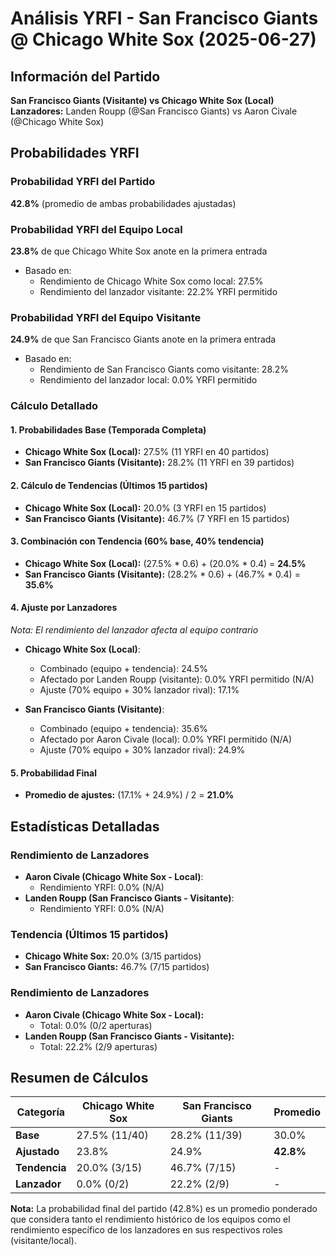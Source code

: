 # Análisis YRFI - San Francisco Giants @ Chicago White Sox (2025-06-27)

## Información del Partido
**San Francisco Giants (Visitante) vs Chicago White Sox (Local)**  
**Lanzadores:** Landen Roupp (@San Francisco Giants) vs Aaron Civale (@Chicago White Sox)

## Probabilidades YRFI

### Probabilidad YRFI del Partido
**42.8%** (promedio de ambas probabilidades ajustadas)

### Probabilidad YRFI del Equipo Local
**23.8%** de que Chicago White Sox anote en la primera entrada
- Basado en:
  - Rendimiento de Chicago White Sox como local: 27.5%
  - Rendimiento del lanzador visitante: 22.2% YRFI permitido

### Probabilidad YRFI del Equipo Visitante
**24.9%** de que San Francisco Giants anote en la primera entrada
- Basado en:
  - Rendimiento de San Francisco Giants como visitante: 28.2%
  - Rendimiento del lanzador local: 0.0% YRFI permitido

### Cálculo Detallado

#### 1. Probabilidades Base (Temporada Completa)
- **Chicago White Sox (Local):** 27.5% (11 YRFI en 40 partidos)
- **San Francisco Giants (Visitante):** 28.2% (11 YRFI en 39 partidos)

#### 2. Cálculo de Tendencias (Últimos 15 partidos)
- **Chicago White Sox (Local):** 20.0% (3 YRFI en 15 partidos)
- **San Francisco Giants (Visitante):** 46.7% (7 YRFI en 15 partidos)

#### 3. Combinación con Tendencia (60% base, 40% tendencia)
- **Chicago White Sox (Local):** (27.5% * 0.6) + (20.0% * 0.4) = **24.5%**
- **San Francisco Giants (Visitante):** (28.2% * 0.6) + (46.7% * 0.4) = **35.6%**

#### 4. Ajuste por Lanzadores
*Nota: El rendimiento del lanzador afecta al equipo contrario*

- **Chicago White Sox (Local)**:
  - Combinado (equipo + tendencia): 24.5%
  - Afectado por Landen Roupp (visitante): 0.0% YRFI permitido (N/A)
  - Ajuste (70% equipo + 30% lanzador rival): 17.1%

- **San Francisco Giants (Visitante)**:
  - Combinado (equipo + tendencia): 35.6%
  - Afectado por Aaron Civale (local): 0.0% YRFI permitido (N/A)
  - Ajuste (70% equipo + 30% lanzador rival): 24.9%

#### 5. Probabilidad Final
- **Promedio de ajustes:** (17.1% + 24.9%) / 2 = **21.0%**

## Estadísticas Detalladas


### Rendimiento de Lanzadores
- **Aaron Civale (Chicago White Sox - Local)**:
  - Rendimiento YRFI: 0.0% (N/A)
- **Landen Roupp (San Francisco Giants - Visitante)**:
  - Rendimiento YRFI: 0.0% (N/A)
### Tendencia (Últimos 15 partidos)
- **Chicago White Sox:** 20.0% (3/15 partidos)
- **San Francisco Giants:** 46.7% (7/15 partidos)

### Rendimiento de Lanzadores
- **Aaron Civale (Chicago White Sox - Local):**
  - Total: 0.0% (0/2 aperturas)
- **Landen Roupp (San Francisco Giants - Visitante):**
  - Total: 22.2% (2/9 aperturas)

## Resumen de Cálculos
| Categoría | Chicago White Sox    | San Francisco Giants | Promedio |
|-----------|----------------------|----------------------|----------|
| **Base** | 27.5% (11/40) | 28.2% (11/39) | 30.0% |
| **Ajustado** | 23.8% | 24.9% | **42.8%** |
| **Tendencia** | 20.0% (3/15) | 46.7% (7/15) | - |
| **Lanzador** | 0.0% (0/2) | 22.2% (2/9) | - |

**Nota:** La probabilidad final del partido (42.8%) es un promedio ponderado que considera tanto el rendimiento histórico de los equipos como el rendimiento específico de los lanzadores en sus respectivos roles (visitante/local).